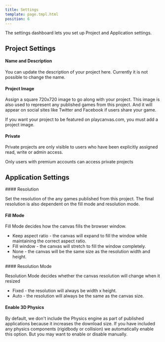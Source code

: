 ```yaml
---
title: Settings
template: page.tmpl.html
position: 6
---
```


The settings dashboard lets you set up Project and Application settings.

## Project Settings

#### Name and Description

You can update the description of your project here. Currently it is not possible to change the name.

#### Project Image

Assign a square 720x720 image to go along with your project. This image is also used to represent any published games from this project. And it will appear on social sites like Twitter and Facebook if users share your game.

If you want your project to be featured on playcanvas.com, you must add a project image.

#### Private

Private projects are only visible to users who have been explicitly assigned read, write or admin access.

<div class="alert alert-info">
Only users with premium accounts can access private projects
</div>

## Application Settings

#### Resolution

Set the resolution of the any games published from this project. The final resolution is also dependent on the fill mode and resolution mode.

#### Fill Mode

Fill Mode decides how the canvas fills the browser window.

* Keep aspect ratio - the canvas will expand to fill the window while maintaining the correct aspect ratio.
* Fill window - the canvas will stretch to fill the window completely.
* None - the canvas will be the same size as the resolution width and height.

#### Resolution Mode

Resolution Mode decides whether the canvas resolution will change when it resized

* Fixed - the resolution will always be width x height.
* Auto - the resolution will always be the same as the canvas size.

#### Enable 3D Physics

By default, we don't include the Physics engine as part of published applications because it increases the download size. If you have included any physics components (rigidbody or collision) we automatically enable this option. But you may want to enable or disable manually.


